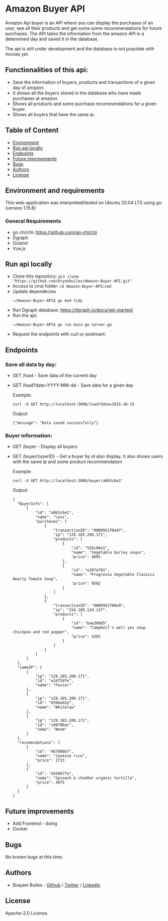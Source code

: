 # Amazon Buyer API

Amazon Api buyer is an API where you can display the purchases of an user, see all their products and get some some recommendations for future purchases. The API takes the information from the amazon API in a determined day and saved it in the database.

The api is still under development and the database is not populate with movies yet.

## Functionalities of this api:

- Save the information of buyers, products and transactions of a given day of amazon.
- It shows all the buyers stored in the database who have made purchases at amazon.
- Shows all products and some purchase recommendations for a given buyer.
- Shows all buyers that have the same ip.

## Table of Content

- [Environment](#environment-and-requirements)
- [Run api locally](#Run-api-locally)
- [Endpoints](#Endpoints)
- [Future improvements](#Future-improvements)
- [Bugs](#bugs)
- [Authors](#authors)
- [License](#license)

## Environment and requirements

This web-application was interpreted/tested on Ubuntu 20.04 LTS using go (version 1.15.6)

### General Requirements

- go chi/chi: https://github.com/go-chi/chi
- Dgraph
- Goland
- Vue.js

## Run api locally

- Clone this repository: `git clone "https://github.com/bryanbuiles/Amazon-Buyer-API.git"`
- Access to cmd folder: `cd Amazon-Buyer-API/cmd`
- Update dependecies
  ```
  ~/Amazon-Buyer-API$ go mod tidy
  ```
- Run Dgraph database: https://dgraph.io/docs/get-started/
- Run the api:
  ```
  ~/Amazon-Buyer-API$ go run main.go server.go
  ```
- Request the endpoints with curl or postmant:

## Endpoints

### Save all data by day:

- GET /load - Save data of the current day
- GET /load?date=YYYY-MM-dd - Save data for a given day

  Example:

  ```
  curl -X GET http://localhost:3000/load?date=2015-10-15
  ```

  Output:

  ```
  {"message": "Data saved successfully"}
  ```

### Buyer information:

- GET /buyer - Display all buyers
- GET /buyer/{userID} - Get a buyer by id also display. It also shows users with the same ip and some product recommendation

  Example:

  ```
  curl -X GET http://localhost:3000/buyer/a063c6e2'
  ```

  Output:

  ```
  {
    "BuyerInfo": [
        {
            "id": "a063c6e2",
            "name": "Lenz",
            "purchases": [
                {
                    "transactionID": "0000561f0a47",
                    "ip": "129.165.209.171",
                    "products": [
                        {
                            "id": "555c06e1",
                            "name": "Vegetable barley soups",
                            "price": 4605
                        },
                        {
                            "id": "e287ef01",
                            "name": "Progresso Vegetable Classics Hearty Tomato Soup",
                            "price": 9582
                        }
                    ]
                },
                {
                    "transactionID": "0000561f00e9",
                    "ip": "154.189.124.137",
                    "products": [
                        {
                            "id": "bae389d5",
                            "name": "Campbell's well yes soup chickpea and red pepper",
                            "price": 4202
                        }
                    ]
                }
            ]
        }
    ],
    "sameIP": [
        {
            "ip": "129.165.209.171",
            "id": "e2475dfe",
            "name": "Pavior"
        },
        {
            "ip": "129.165.209.171",
            "id": "6596e02e",
            "name": "Whitelaw"
        },
        {
            "ip": "129.165.209.171",
            "id": "c60786ac",
            "name": "Neom"
        }
    ],
    "recomendations": [
        {
            "id": "467880b7",
            "name": "Jasmine rice",
            "price": 2713
        },
        {
            "id": "443067fa",
            "name": "Spinach & cheddar organic tortilla",
            "price": 3075
        }
    ]
  }
  ```

## Future improvements

- Add Frontend - doing
- Docker

## Bugs

No known bugs at this time.

## Authors

- Brayam Builes - [Github](https://github.com/bryanbuiles) / [Twitter](https://twitter.com/bryan_builes) / [Linkedin](https://www.linkedin.com/in/brayam-steven-builes-echavarria/)

## License

Apache-2.0 License.
